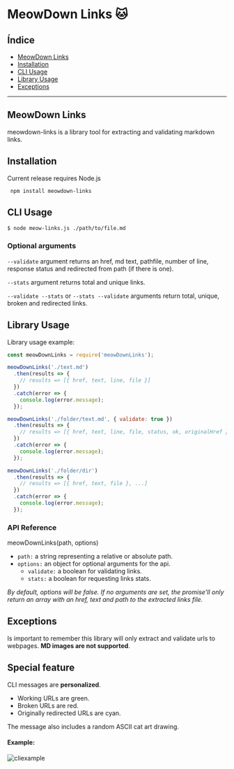 # MeowDown Links :cat:

## Índice

* [MeowDown Links](#meowdown-links)
* [Installation](#installation)
* [CLI Usage](#cli-usage)
* [Library Usage](#library-usage)
* [Exceptions](#exceptions)

***

## MeowDown Links
meowdown-links is a library tool for extracting and validating markdown links.

## Installation
Current release requires Node.js

` npm install meowdown-links`

## CLI Usage

```
$ node meow-links.js ./path/to/file.md
```


### Optional arguments
`--validate` argument returns an href, md text, pathfile, number of line, response status and redirected from path (if there is one).

`--stats` argument returns total and unique links.

`--validate --stats` or `--stats --validate` arguments return total, unique, broken and redirected links.

## Library Usage

Library usage example:
```js
const meowDownLinks = require('meowDownLinks');

meowDownLinks('./text.md')
  .then(results => {
    // results => [{ href, text, line, file }]
  })
  .catch(error => {
    console.log(error.message);
  });

meowDownLinks('./folder/text.md', { validate: true })
  .then(results => {
    // results => [{ href, text, line, file, status, ok, originalHref }]
  })
  .catch(error => {
    console.log(error.message);
  });

meowDownLinks('./folder/dir')
  .then(results => {
    // results => [{ href, text, file }, ...]
  })
  .catch(error => {
    console.log(error.message);
  });

```
### API Reference

meowDownLinks(path, options)

* `path:` a string representing a relative or absolute path.
* `options:` an object for optional arguments for the api.
  - `validate:` a boolean for validating links.
  - `stats:` a boolean for requesting links stats.

*By default, options will be false. If no arguments are set, the promise'll only return an array with an href, text and path to the extracted links file.*



## Exceptions

Is important to remember this library will only extract and validate urls to webpages. **MD images are not supported**.

## Special feature

CLI messages are **personalized**.
- Working URLs are green.
- Broken URLs are red.
- Originally redirected URLs are cyan.

The message also includes a random ASCII cat art drawing.

#### Example:

![cliexample](https://user-images.githubusercontent.com/83680798/131762902-dc8a3800-bbe2-498b-95f1-475132c579bc.png)
